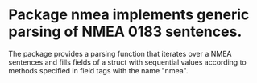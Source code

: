 # Package nmea implements generic parsing of NMEA 0183 sentences.

The package provides a parsing function that iterates over a NMEA sentences and fills fields of a struct with sequential values according to methods specified in field tags with the name "nmea".